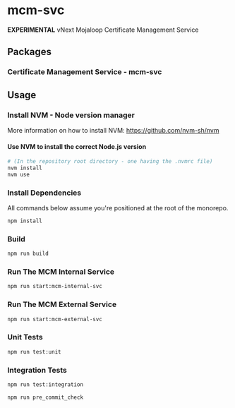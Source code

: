 # mcm-svc

**EXPERIMENTAL** vNext Mojaloop Certificate Management Service

## Packages

### Certificate Management Service - mcm-svc


## Usage

### Install NVM - Node version manager

More information on how to install NVM: https://github.com/nvm-sh/nvm

#### Use NVM to install the correct Node.js version

```bash
# (In the repository root directory - one having the .nvmrc file)
nvm install
nvm use
```

### Install Dependencies

All commands below assume you're positioned at the root of the monorepo.

```bash
npm install
```

### Build

```bash
npm run build
```

### Run The MCM Internal Service

```bash
npm run start:mcm-internal-svc
```

### Run The MCM External Service

```bash
npm run start:mcm-external-svc
```

### Unit Tests

```bash
npm run test:unit
```

### Integration Tests

```bash
npm run test:integration
```

```bash
npm run pre_commit_check
```

